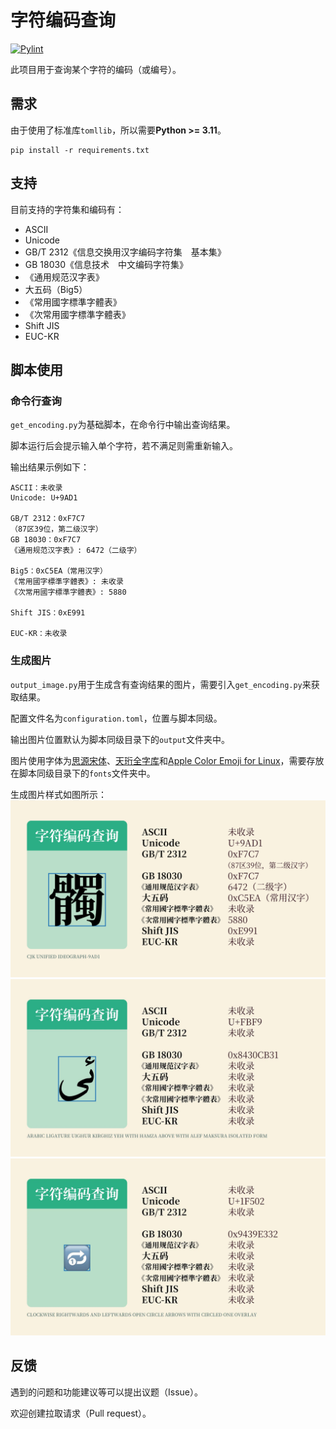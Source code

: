 # 字符编码查询

[![Pylint](https://github.com/SkyEye-FAST/character_encoding/actions/workflows/pylint.yml/badge.svg)](https://github.com/SkyEye-FAST/character_encoding/actions/workflows/pylint.yml)

此项目用于查询某个字符的编码（或编号）。

## 需求

由于使用了标准库`tomllib`，所以需要**Python >= 3.11**。

``` shell
pip install -r requirements.txt
```

## 支持

目前支持的字符集和编码有：

- ASCII
- Unicode
- GB/T 2312《信息交换用汉字编码字符集　基本集》
- GB 18030《信息技术　中文编码字符集》
- 《通用规范汉字表》
- 大五码（Big5）
- 《常用國字標準字體表》
- 《次常用國字標準字體表》
- Shift JIS
- EUC-KR

## 脚本使用

### 命令行查询

`get_encoding.py`为基础脚本，在命令行中输出查询结果。

脚本运行后会提示输入单个字符，若不满足则需重新输入。

输出结果示例如下：

``` text
ASCII：未收录
Unicode: U+9AD1

GB/T 2312：0xF7C7
（87区39位，第二级汉字）
GB 18030：0xF7C7
《通用规范汉字表》: 6472（二级字）

Big5：0xC5EA（常用汉字）
《常用國字標準字體表》: 未收录
《次常用國字標準字體表》: 5880

Shift JIS：0xE991

EUC-KR：未收录
```

### 生成图片

`output_image.py`用于生成含有查询结果的图片，需要引入`get_encoding.py`来获取结果。

配置文件名为`configuration.toml`，位置与脚本同级。

输出图片位置默认为脚本同级目录下的`output`文件夹中。

图片使用字体为[思源宋体](https://github.com/adobe-fonts/source-han-serif)、[天珩全字库](http://cheonhyeong.com/Simplified/download.html)和[Apple Color Emoji for Linux](https://github.com/samuelngs/apple-emoji-linux)，需要存放在脚本同级目录下的`fonts`文件夹中。

生成图片样式如图所示：
![Sample](/sample/sample.png)
![Sample](/sample/sample.jpg)
![Sample](/sample/sample.webp)

## 反馈

遇到的问题和功能建议等可以提出议题（Issue）。

欢迎创建拉取请求（Pull request）。
